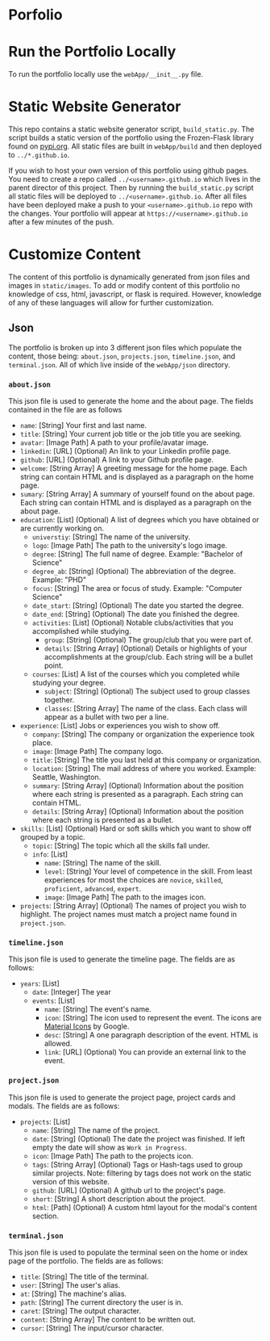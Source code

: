 # Porfolio



# Run the Portfolio Locally
To run the portfolio locally use the `webApp/__init__.py` file. 

# Static Website Generator
This repo contains a static website generator script, `build_static.py`. 
The script builds a static version of the portfolio using the Frozen-Flask library found on [pypi.org](https://pypi.org/project/Frozen-Flask/).
All static files are built in `webApp/build` and then deployed to `../*.github.io`.

If you wish to host your own version of this portfolio using github pages. 
You  need to create a repo called `../<username>.github.io` which lives in the parent director of this project.
Then by running the `build_static.py` script all static files will be deployed to `../<username>.github.io`. 
After all files have been deployed make a push to your `<username>.github.io` repo with the changes. 
Your portfolio will appear at `https://<username>.github.io` after a few minutes of the push.

# Customize Content
The content of this portfolio is dynamically generated from json files and images in `static/images`. 
To add or modify content of this portfolio no knowledge of css, html, javascript, or flask is required. 
However, knowledge of any of these languages will allow for further customization.

## Json
The portfolio is broken up into 3 different json files which populate the content, those being: `about.json`, `projects.json`, `timeline.json`, and `terminal.json`.
All of which live inside of the `webApp/json` directory.

### `about.json`
This json file is used to generate the home and the about page. The fields contained in the file are as follows

* `name`: [String] Your first and last name.
* `title`: [String] Your current job title or the job title you are seeking.
* `avatar`: [Image Path] A path to your profile/avatar image.
* `linkedin`: [URL] (Optional) An link to your Linkedin profile page.
* `github`: [URL] (Optional) A link to your Github profile page.
* `welcome`: [String Array] A greeting message for the home page. Each string can contain HTML and is displayed as a paragraph on the home page.
* `sumary`: [String Array] A summary of yourself found on the about page. Each string can contain HTML and is displayed as a paragraph on the about page.
* `education`: [List] (Optional) A list of degrees which you have obtained or are currently working on.
    * `universtiy`: [String] The name of the university.
    * `logo`: [Image Path] The path to the university's logo image.
    * `degree`: [String] The full name of degree. Example: "Bachelor of Science"
    * `degree_ab`: [String] (Optional) The abbreviation of the degree. Example: "PHD"
    * `focus`: [String] The area or focus of study. Example: "Computer Science"
    * `date_start`: [String] (Optional) The date you started the degree.
    * `date_end`: [String] (Optional) The date you finished the degree.
    * `activities`: [List] (Optional) Notable clubs/activities that you accomplished while studying. 
        * `group`: [String] (Optional) The group/club that you were part of.
        * `details`: [String Array] (Optional) Details or highlights of your accomplishments at the group/club. Each string will be a bullet point.
    * `courses`: [List] A list of the courses which you completed while studying your degree.
        * `subject`: [String] (Optional) The subject used to group classes together.
        * `classes`: [String Array] The name of the class. Each class will appear as a bullet with two per a line.
* `experience`: [List] Jobs or experiences you wish to show off.
    * `company`: [String] The company or organization the experience took place.
    * `image`: [Image Path] The company logo.
    * `title`: [String] The title you last held at this company or organization.
    * `location`: [String] The mail address of where you worked. Example: Seattle, Washington.
    * `summary`: [String Array] (Optional) Information about the position where each string is presented as a paragraph. Each string can contain HTML.
    * `details`: [String Array] (Optional) Information about the position where each string is presented as a bullet.
* `skills`: [List] (Optional) Hard or soft skills which you want to show off grouped by a topic.
    * `topic`: [String] The topic which all the skills fall under.
    * `info`: [List]
        * `name`: [String] The name of the skill.
        * `level`: [String] Your level of competence in the skill. From least experiences for most the choices are `novice`, `skilled`, `proficient`, `advanced`, `expert`.
        * `image`: [Image Path] The path to the images icon.
* `projects`: [String Array] (Optional) The names of project you wish to highlight. The project names must match a project name found in `project.json`.

### `timeline.json`
This json file is used to generate the timeline page. The fields are as follows:

* `years`: [List]
    * `date`: [Integer] The year 
    * `events`: [List]
        * `name`: [String] The event's name.
        * `icon`: [String] The icon used to represent the event. The icons are [Material Icons](https://material.io/resources/icons/?style=baseline) by Google.
        * `desc`: [String] A one paragraph description of the event. HTML is allowed.
        * `link`: [URL] (Optional) You can provide an external link to the event.

### `project.json`
This json file is used to generate the project page, project cards and modals. The fields are as follows:

* `projects`: [List]
    * `name`: [String] The name of the project.
    * `date`: [String] (Optional) The date the project was finished. If left empty the date will show as `Work in Progress`.
    * `icon`: [Image Path] The path to the projects icon.
    * `tags`: [String Array] (Optional) Tags or Hash-tags used to group similar projects. Note: filtering by tags does not work on the static version of this website.
    * `github`: [URL] (Optional) A github url to the project's page.
    * `short`: [String] A short description about the project.
    * `html`: [Path] (Optional) A custom html layout for the modal's content section.
    
### `terminal.json`
This json file is used to populate the terminal seen on the home or index page of the portfolio. The fields are as follows:

* `title`: [String] The title of the terminal.
* `user`: [String] The user's alias.
* `at`: [String] The machine's alias.
* `path`: [String] The current directory the user is in.
* `caret`: [String] The output character.
* `content`: [String Array] The content to be written out. 
* `cursor`: [String] The input/cursor character.
